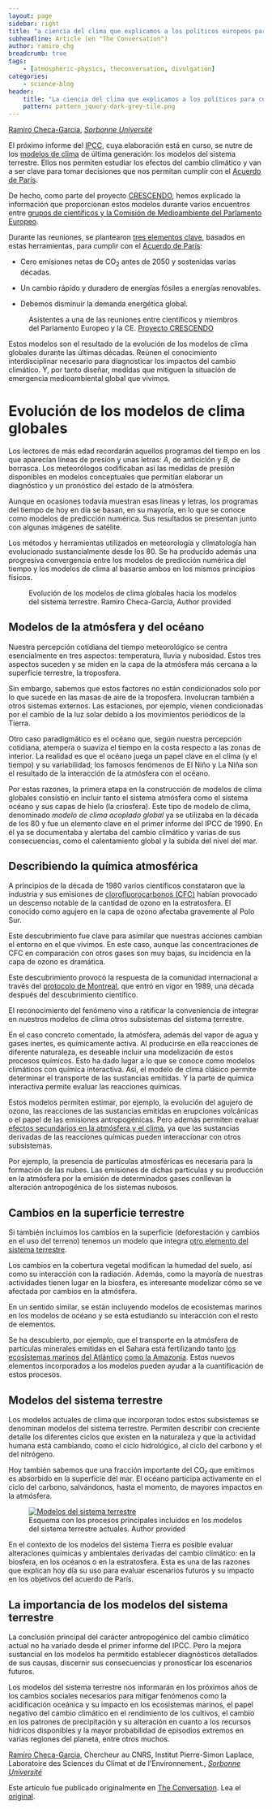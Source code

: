 ```yaml
---
layout: page
sidebar: right
title: "a ciencia del clima que explicamos a los políticos europeos para cumplir con el Acuerdo de París"
subheadline: Article (en "The Conversation")
author: ramiro_chg
breadcrumb: true
tags:
    - [atmospheric-physics, theconversation, divulgation]
categories:
    - science-blog
header:
    title: "La ciencia del clima que explicamos a los políticos para cumplir el Acuerdo de París"
    pattern: pattern_jquery-dark-grey-tile.png
---
```


<script type="text/javascript" src="https://theconversation.com/javascripts/lib/content_tracker_hook.js" id="theconversation_tracker_hook" data-counter="https://counter.theconversation.com/content/142936/count?distributor=republish-lightbox-advanced" async="async"></script>

<span><a href="https://theconversation.com/profiles/ramiro-checa-garcia-1126023">Ramiro Checa-Garcia</a>, <em><a href="https://theconversation.com/institutions/sorbonne-universite-2467">Sorbonne Université</a></em></span>

<p>El próximo informe del <a href="https://www.ipcc.ch/assessment-report/ar6/">IPCC</a>, cuya elaboración está en curso, se nutre de los <a href="https://www.wcrp-climate.org/wgcm-cmip/wgcm-cmip6">modelos de clima</a> de última generación: los modelos del sistema terrestre. Ellos nos permiten estudiar los efectos del cambio climático y van a ser clave para tomar decisiones que nos permitan cumplir con el <a href="https://ec.europa.eu/clima/policies/international/negotiations/paris_es">Acuerdo de París</a>. </p>

<p>De hecho, como parte del proyecto <a href="https://www.crescendoproject.eu/crescendo-is-supporting-policy-makers-on-routes-to-realizing-the-2015-paris-agreement/">CRESCENDO</a>, hemos explicado la información que proporcionan estos modelos durante varios encuentros entre <a href="https://brussels.whiterose.ac.uk/news/white-rose-brussels-crescendo-climate-change-event-a-success/">grupos de científicos y la Comisión de Medioambiente del Parlamento Europeo</a>. </p>

<p>Durante las reuniones, se plantearon <a href="https://www.crescendoproject.eu/wp-content/uploads/2017/03/Realizing_the_Paris_Agreement_A4_print-spanish_final.pdf">tres elementos clave</a>, basados en estas herramientas, para cumplir con el <a href="https://www.crescendoproject.eu/wp-content/uploads/2017/03/ALL-Presentations_CRESCENDO_1-5C-policy-event_vfinal-to-share2.pdf">Acuerdo de París</a>:</p>

<ul>
<li><p>Cero emisiones netas de CO<sub>2</sub> antes de 2050 y sostenidas varias décadas.</p></li>
<li><p>Un cambio rápido y duradero de energías fósiles a energías renovables. </p></li>
<li><p>Debemos disminuir la demanda energética global.</p></li>
</ul>

<figure class="align-center zoomable">
            <a href="https://images.theconversation.com/files/352317/original/file-20200811-24-1tg0hqq.jpg?ixlib=rb-1.1.0&q=45&auto=format&w=1000&fit=clip"><img alt="" src="https://images.theconversation.com/files/352317/original/file-20200811-24-1tg0hqq.jpg?ixlib=rb-1.1.0&q=45&auto=format&w=754&fit=clip" srcset="https://images.theconversation.com/files/352317/original/file-20200811-24-1tg0hqq.jpg?ixlib=rb-1.1.0&q=45&auto=format&w=600&h=400&fit=crop&dpr=1 600w, https://images.theconversation.com/files/352317/original/file-20200811-24-1tg0hqq.jpg?ixlib=rb-1.1.0&q=30&auto=format&w=600&h=400&fit=crop&dpr=2 1200w, https://images.theconversation.com/files/352317/original/file-20200811-24-1tg0hqq.jpg?ixlib=rb-1.1.0&q=15&auto=format&w=600&h=400&fit=crop&dpr=3 1800w, https://images.theconversation.com/files/352317/original/file-20200811-24-1tg0hqq.jpg?ixlib=rb-1.1.0&q=45&auto=format&w=754&h=503&fit=crop&dpr=1 754w, https://images.theconversation.com/files/352317/original/file-20200811-24-1tg0hqq.jpg?ixlib=rb-1.1.0&q=30&auto=format&w=754&h=503&fit=crop&dpr=2 1508w, https://images.theconversation.com/files/352317/original/file-20200811-24-1tg0hqq.jpg?ixlib=rb-1.1.0&q=15&auto=format&w=754&h=503&fit=crop&dpr=3 2262w" sizes="(min-width: 1466px) 754px, (max-width: 599px) 100vw, (min-width: 600px) 600px, 237px"></a>
            <figcaption>
              <span class="caption">Asistentes a una de las reuniones entre científicos y miembros del Parlamento Europeo y la CE.</span>
              <span class="attribution"><a class="source" href="https://www.crescendoproject.eu/crescendo-is-supporting-policy-makers-on-routes-to-realizing-the-2015-paris-agreement/#more-998">Proyecto CRESCENDO</a></span>
            </figcaption>
          </figure>

<p>Estos modelos son el resultado de la evolución de los modelos de clima globales durante las últimas décadas. Reúnen el conocimiento interdisciplinar necesario para  diagnosticar los impactos del cambio climático. Y, por tanto diseñar, medidas que mitiguen la situación de emergencia medioambiental global que vivimos.</p>

<h1>Evolución de los modelos de clima globales</h1>

<p>Los lectores de más edad recordarán aquellos programas del tiempo en los que aparecían líneas de presión y unas letras: <em>A</em>, de anticiclón y <em>B</em>, de borrasca. Los meteorólogos codificaban así las medidas de presión disponibles en modelos conceptuales que permitían elaborar un diagnóstico y un pronóstico del estado de la atmósfera. </p>

<p>Aunque en ocasiones todavía muestran esas líneas y letras, los programas del tiempo de hoy en día se basan, en su mayoría, en lo que se conoce como modelos de predicción numérica. Sus resultados se presentan junto con algunas imágenes de satélite.</p>

<p>Los métodos y herramientas utilizados en meteorología y climatología han evolucionado sustancialmente desde los 80. Se ha producido además una progresiva convergencia entre los modelos de predicción numérica del tiempo y los modelos de clima al basarse ambos en los mismos principios físicos. </p>

<figure class="align-center zoomable">
            <a href="https://images.theconversation.com/files/348212/original/file-20200718-31-10e2y99.jpg?ixlib=rb-1.1.0&q=45&auto=format&w=1000&fit=clip"><img alt="" src="https://images.theconversation.com/files/348212/original/file-20200718-31-10e2y99.jpg?ixlib=rb-1.1.0&q=45&auto=format&w=754&fit=clip" srcset="https://images.theconversation.com/files/348212/original/file-20200718-31-10e2y99.jpg?ixlib=rb-1.1.0&q=45&auto=format&w=600&h=300&fit=crop&dpr=1 600w, https://images.theconversation.com/files/348212/original/file-20200718-31-10e2y99.jpg?ixlib=rb-1.1.0&q=30&auto=format&w=600&h=300&fit=crop&dpr=2 1200w, https://images.theconversation.com/files/348212/original/file-20200718-31-10e2y99.jpg?ixlib=rb-1.1.0&q=15&auto=format&w=600&h=300&fit=crop&dpr=3 1800w, https://images.theconversation.com/files/348212/original/file-20200718-31-10e2y99.jpg?ixlib=rb-1.1.0&q=45&auto=format&w=754&h=377&fit=crop&dpr=1 754w, https://images.theconversation.com/files/348212/original/file-20200718-31-10e2y99.jpg?ixlib=rb-1.1.0&q=30&auto=format&w=754&h=377&fit=crop&dpr=2 1508w, https://images.theconversation.com/files/348212/original/file-20200718-31-10e2y99.jpg?ixlib=rb-1.1.0&q=15&auto=format&w=754&h=377&fit=crop&dpr=3 2262w" sizes="(min-width: 1466px) 754px, (max-width: 599px) 100vw, (min-width: 600px) 600px, 237px"></a>
            <figcaption>
              <span class="caption">Evolución de los modelos de clima globales hacia los modelos del sistema terrestre.</span>
              <span class="attribution"><span class="source">Ramiro Checa-García</span>, <span class="license">Author provided</span></span>
            </figcaption>
          </figure>

<h2>Modelos de la atmósfera y del océano</h2>

<p>Nuestra percepción cotidiana del tiempo meteorológico se centra esencialmente en tres aspectos: temperatura, lluvia y nubosidad. Estos tres aspectos suceden y se miden en la capa de la atmósfera más cercana a la superficie terrestre, la troposfera. </p>

<p>Sin embargo, sabemos que estos factores no están condicionados solo por lo que sucede en las masas de aire de la troposfera. Involucran también a otros sistemas externos. Las estaciones, por ejemplo, vienen condicionadas por el cambio de la luz solar debido a los movimientos periódicos de la Tierra. </p>

<p>Otro caso paradigmático es el océano que, según nuestra percepción cotidiana, atempera o suaviza el tiempo en la costa respecto a las zonas de interior. La realidad es que el océano juega un papel clave en el clima (y el tiempo) y su variabilidad; los famosos fenómenos de El Niño y La Niña son el resultado de la interacción de la atmósfera con el océano.</p>

<p>Por estas razones, la primera etapa en la construcción de modelos de clima globales consistió en incluir tanto el sistema atmósfera como el sistema océano y sus capas de hielo (la criosfera). Este tipo de modelo de clima, denominado <em>modelo de clima acoplado global</em> ya se utilizaba en la década de los 80 y fue un elemento clave en el primer informe del IPCC de 1990. En él ya se documentaba y alertaba del cambio climático y varias de sus consecuencias, como el calentamiento global y la subida del nivel del mar.</p>

<h2>Describiendo la química atmosférica</h2>

<p>A principios de la década de 1980 varios científicos constataron que la industria y sus emisiones de <a href="https://es.wikipedia.org/wiki/CFC">clorofluorocarbonos (CFC)</a> habían provocado un descenso notable de la cantidad de ozono en la estratosfera. El conocido como agujero en la capa de ozono afectaba gravemente al Polo Sur.</p>

<p>Este descubrimiento fue clave para asimilar que nuestras acciones cambian el entorno en el que vivimos. En este caso, aunque las concentraciones de CFC en comparación con otros gases son muy bajas, su incidencia en la capa de ozono es dramática. </p>

<p>Este descubrimiento provocó la respuesta de la comunidad internacional a través del <a href="https://www.undp.org/content/undp/es/home/sustainable-development/environment-and-natural-capital/montreal-protocol.html">protocolo de Montreal</a>, que entró en vigor en 1989, una década después del descubrimiento científico.</p>

<p>El reconocimiento del fenómeno vino a ratificar la conveniencia de integrar en nuestros modelos de clima otros subsistemas del sistema terrestre. </p>

<p>En el caso concreto comentado, la atmósfera, además del vapor de agua y gases inertes, es químicamente activa. Al producirse en ella reacciones de diferente naturaleza, es deseable incluir una modelización de estos procesos químicos. Esto ha dado lugar a lo que se conoce como modelos climáticos con química interactiva. Así, el modelo de clima clásico permite determinar el transporte de las sustancias emitidas. Y la parte de química interactiva permite evaluar las reacciones químicas. </p>

<p>Estos modelos permiten estimar, por ejemplo, la evolución del agujero de ozono, las reacciones de las sustancias emitidas en erupciones volcánicas o el papel de las emisiones antropogénicas. Pero además permiten evaluar <a href="https://acp.copernicus.org/preprints/acp-2019-1207/">efectos secundarios en la atmósfera y el clima</a>, ya que las sustancias derivadas de las reacciones químicas pueden interaccionar con otros subsistemas. </p>

<p>Por ejemplo, la presencia de partículas atmosféricas es necesaria para la formación de las nubes. Las emisiones de dichas partículas y su producción en la atmósfera por la emisión de determinados gases conllevan la alteración antropogénica de los sistemas nubosos.</p>

<h2>Cambios en la superficie terrestre</h2>

<p>Si también incluimos los cambios en la superficie (deforestación y cambios en el uso del terreno) tenemos un modelo que integra <a href="https://agupubs.onlinelibrary.wiley.com/doi/full/10.1029/2003GB002199">otro elemento del sistema terrestre</a>. </p>

<p>Los cambios en la cobertura vegetal modifican la humedad del suelo, así como su interacción con la radiación. Además, como la mayoría de nuestras actividades tienen lugar en la biosfera, es interesante modelizar cómo se ve afectada por cambios en la atmósfera.</p>

<p>En un sentido similar, se están incluyendo modelos de ecosistemas marinos en los modelos de océano y se está estudiando su interacción con el resto de elementos. </p>

<p>Se ha descubierto, por ejemplo, que el transporte en la atmósfera de partículas minerales emitidas en el Sahara está fertilizando tanto <a href="https://agupubs.onlinelibrary.wiley.com/doi/epdf/10.1002/2013GB004802">los ecosistemas marinos del Atlántico</a> <a href="https://iopscience.iop.org/article/10.1088/1748-9326/1/1/014005/meta">como la Amazonia</a>. Estos nuevos elementos incorporados a los modelos pueden ayudar a la cuantificación de estos procesos.</p>

<h2>Modelos del sistema terrestre</h2>

<p>Los modelos actuales de clima que incorporan todos estos subsistemas se denominan modelos del sistema terrestre. Permiten describir con creciente detalle los diferentes ciclos que existen en la naturaleza y que la actividad humana está cambiando, como el ciclo hidrológico, al ciclo del carbono y el del nitrógeno. </p>

<p>Hoy también sabemos que una fracción importante del CO₂  que emitimos es absorbido en la superficie del mar. El océano participa activamente en el ciclo del carbono, salvándonos, hasta el momento, de mayores impactos en la atmósfera.</p>

<figure class="align-center zoomable">
            <a href="https://images.theconversation.com/files/348156/original/file-20200717-17-1138lgp.png?ixlib=rb-1.1.0&q=45&auto=format&w=1000&fit=clip"><img alt="Modelos del sistema terrestre" src="https://images.theconversation.com/files/348156/original/file-20200717-17-1138lgp.png?ixlib=rb-1.1.0&q=45&auto=format&w=754&fit=clip" srcset="https://images.theconversation.com/files/348156/original/file-20200717-17-1138lgp.png?ixlib=rb-1.1.0&q=45&auto=format&w=600&h=516&fit=crop&dpr=1 600w, https://images.theconversation.com/files/348156/original/file-20200717-17-1138lgp.png?ixlib=rb-1.1.0&q=30&auto=format&w=600&h=516&fit=crop&dpr=2 1200w, https://images.theconversation.com/files/348156/original/file-20200717-17-1138lgp.png?ixlib=rb-1.1.0&q=15&auto=format&w=600&h=516&fit=crop&dpr=3 1800w, https://images.theconversation.com/files/348156/original/file-20200717-17-1138lgp.png?ixlib=rb-1.1.0&q=45&auto=format&w=754&h=649&fit=crop&dpr=1 754w, https://images.theconversation.com/files/348156/original/file-20200717-17-1138lgp.png?ixlib=rb-1.1.0&q=30&auto=format&w=754&h=649&fit=crop&dpr=2 1508w, https://images.theconversation.com/files/348156/original/file-20200717-17-1138lgp.png?ixlib=rb-1.1.0&q=15&auto=format&w=754&h=649&fit=crop&dpr=3 2262w" sizes="(min-width: 1466px) 754px, (max-width: 599px) 100vw, (min-width: 600px) 600px, 237px"></a>
            <figcaption>
              <span class="caption">Esquema con los procesos principales incluidos en los modelos del sistema terrestre actuales.</span>
              <span class="attribution"><span class="license">Author provided</span></span>
            </figcaption>
          </figure>

<p>En el contexto de los modelos del sistema Tierra es posible evaluar alteraciones químicas y ambientales derivadas del cambio climático: en la biosfera, en los océanos o en la estratosfera. Esta es una de las razones que explican hoy día su uso para evaluar escenarios futuros y su impacto en los objetivos del acuerdo de París. </p>

<h2>La importancia de los modelos del sistema terrestre</h2>

<p>La conclusión principal del carácter antropogénico del cambio climático actual no ha variado desde el primer informe del IPCC. Pero la mejora sustancial en los modelos ha permitido establecer diagnósticos detallados de sus causas, discernir sus consecuencias y pronosticar los escenarios futuros. </p>

<p>Los modelos del sistema terrestre nos informarán en los próximos años de los cambios sociales necesarios para mitigar fenómenos como la acidificación oceánica y su impacto en los ecosistemas marinos, el papel negativo del cambio climático en el rendimiento de los cultivos, el cambio en los patrones de precipitación y su alteración en cuanto a los recursos hídricos disponibles y la mayor probabilidad de episodios extremos en varias regiones del planeta, entre otros muchos.</p>

<p><span><a href="https://theconversation.com/profiles/ramiro-checa-garcia-1126023">Ramiro Checa-Garcia</a>, Chercheur au CNRS, Institut Pierre-Simon Laplace, Laboratoire des Sciences du Climat et de l'Environnement., <em><a href="https://theconversation.com/institutions/sorbonne-universite-2467">Sorbonne Université</a></em></span></p>

<p>Este artículo fue publicado originalmente en  <a href="https://theconversation.com">The Conversation</a>. Lea el <a href="https://theconversation.com/la-ciencia-del-clima-que-explicamos-a-los-politicos-europeos-para-cumplir-con-el-acuerdo-de-paris-142936">original</a>.</p>
